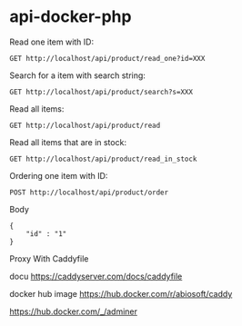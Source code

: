 # api-docker-php

Read one item with ID:
```
GET http://localhost/api/product/read_one?id=XXX
```

Search for a item with search string:
```
GET http://localhost/api/product/search?s=XXX
```

Read all items:
```
GET http://localhost/api/product/read
```

Read all items that are in stock:
```
GET http://localhost/api/product/read_in_stock
```

Ordering one item with ID:
```
POST http://localhost/api/product/order
```
Body
```
{
    "id" : "1"
}
```
Proxy With Caddyfile

docu https://caddyserver.com/docs/caddyfile

docker hub image https://hub.docker.com/r/abiosoft/caddy

https://hub.docker.com/_/adminer